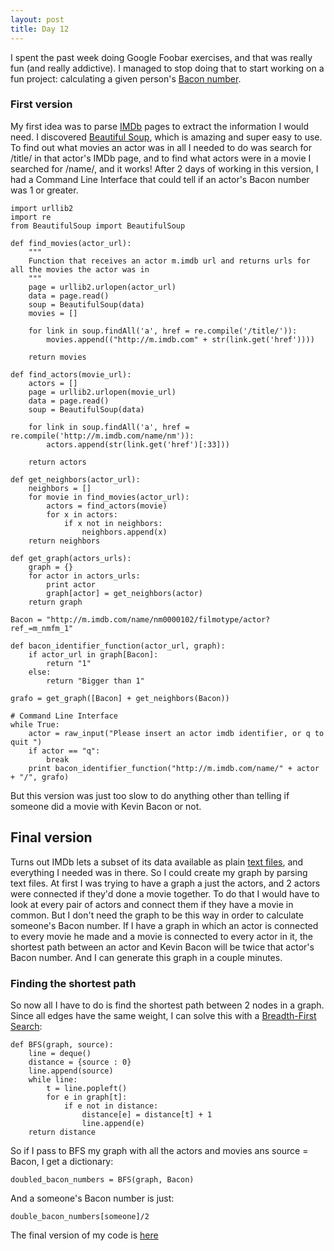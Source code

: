 ```yaml
---
layout: post
title: Day 12
---
```


I spent the past week doing Google Foobar exercises, and that was really fun (and really addictive). I managed to stop doing that to start working on a fun project: calculating a given person's [Bacon number](http://en.wikipedia.org/wiki/Six_Degrees_of_Kevin_Bacon#Bacon_numbers).

### First version

My first idea was to parse [IMDb](http://www.imdb.com/) pages to extract the information I would need. I discovered [Beautiful Soup](http://www.crummy.com/software/BeautifulSoup/bs4/doc/), which is amazing and super easy to use. To find out what movies an actor was in all I needed to do was search for /title/ in that actor's IMDb page, and to find what actors were in a movie I searched for /name/, and it works! After 2 days of working in this version, I had a Command Line Interface that could tell if an actor's Bacon number was 1 or greater.

```
import urllib2
import re
from BeautifulSoup import BeautifulSoup

def find_movies(actor_url):
    """
    Function that receives an actor m.imdb url and returns urls for all the movies the actor was in
    """
    page = urllib2.urlopen(actor_url)
    data = page.read()
    soup = BeautifulSoup(data)
    movies = []

    for link in soup.findAll('a', href = re.compile('/title/')):
        movies.append(("http://m.imdb.com" + str(link.get('href'))))

    return movies

def find_actors(movie_url): 
    actors = []
    page = urllib2.urlopen(movie_url)
    data = page.read()
    soup = BeautifulSoup(data)

    for link in soup.findAll('a', href = re.compile('http://m.imdb.com/name/nm')):
        actors.append(str(link.get('href')[:33]))

    return actors

def get_neighbors(actor_url):
    neighbors = []
    for movie in find_movies(actor_url):
        actors = find_actors(movie)
        for x in actors:
            if x not in neighbors:
                neighbors.append(x)
    return neighbors

def get_graph(actors_urls):
    graph = {}
    for actor in actors_urls:
        print actor
        graph[actor] = get_neighbors(actor)
    return graph

Bacon = "http://m.imdb.com/name/nm0000102/filmotype/actor?ref_=m_nmfm_1"

def bacon_identifier_function(actor_url, graph):
    if actor_url in graph[Bacon]:
        return "1"
    else:
        return "Bigger than 1"

grafo = get_graph([Bacon] + get_neighbors(Bacon))
 
# Command Line Interface
while True:
    actor = raw_input("Please insert an actor imdb identifier, or q to quit ")
    if actor == "q":
        break
    print bacon_identifier_function("http://m.imdb.com/name/" + actor + "/", grafo)

```

But this version was just too slow to do anything other than telling if someone did a movie with Kevin Bacon or not.

## Final version

Turns out IMDb lets a subset of its data available as plain [text files](http://www.imdb.com/interfaces), and everything I needed was in there. So I could create my graph by parsing text files. At first I was trying to have a graph a just the actors, and 2 actors were connected if they'd done a movie together. To do that I would have to look at every pair of actors and connect them if they have a movie in common. But I don't need the graph to be this way in order to calculate someone's Bacon number. If I have a graph in which an actor is connected to every movie he made and a movie is connected to every actor in it, the shortest path between an actor and Kevin Bacon will be twice that actor's Bacon number. And I can generate this graph in a couple minutes.

### Finding the shortest path

So now all I have to do is find the shortest path between 2 nodes in a graph. Since all edges have the same weight, I can solve this with a [Breadth-First Search](http://www.eecs.yorku.ca/course_archive/2006-07/W/2011/Notes/BFS_part2.pdf):
```
def BFS(graph, source):
    line = deque()
    distance = {source : 0}
    line.append(source)
    while line:
        t = line.popleft()
        for e in graph[t]:
            if e not in distance:
                distance[e] = distance[t] + 1
                line.append(e)
    return distance
```
So if I pass to BFS my graph with all the actors and movies ans source = Bacon, I get a dictionary:
```
doubled_bacon_numbers = BFS(graph, Bacon)
```
And a someone's Bacon number is just: 
```
double_bacon_numbers[someone]/2
```
The final version of my code is [here](https://github.com/adusca/bacon-number/blob/master/file_parser.py)
